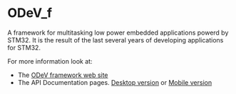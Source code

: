 # ODeV_f
A framework for multitasking low power embedded applications powerd by STM32.
It is the result of the last several years of developing applications for STM32.

For more information look at:
* The [ODeV framework web site](https://www.stf12.org/odev/framework/)
* The API Documentation pages. [Desktop version](http://www.stf12.org/odev/api-doc/html/) or [Mobile version](http://www.stf12.org/odev/api-doc/m/html/)
